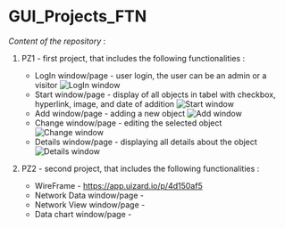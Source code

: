 # GUI_Projects_FTN

_Content of the repository_ :
1. PZ1 - first project, that includes the following functionalities :
    * LogIn window/page - user login, the user can be an admin or a visitor
    ![LogIn window](https://user-images.githubusercontent.com/116062572/227771835-b841f56c-2cdb-4b97-b974-f94ca5c1eaf0.png)
    * Start window/page - display of all objects in tabel with checkbox, hyperlink, image, and date of addition
    ![Start window](https://user-images.githubusercontent.com/116062572/227771870-e3876e35-46e2-4edb-8506-232e2b2395b4.png)
    * Add window/page - adding a new object
    ![Add window](https://user-images.githubusercontent.com/116062572/227771891-08f5204b-7e34-436d-81ed-bf0b8f0d9ce7.png)
    * Change window/page - editing the selected object
    ![Change window](https://user-images.githubusercontent.com/116062572/227771918-bf140d6b-a609-4d6e-a7f9-85e185c74496.png)
    * Details window/page - displaying all details about the object
    ![Details window](https://user-images.githubusercontent.com/116062572/227771934-395c10a4-75ed-437e-85ec-e4e70936d761.png)

2. PZ2 - second project, that includes the following functionalities :
    * WireFrame - https://app.uizard.io/p/4d150af5
    * Network Data window/page - 
    * Network View window/page - 
    * Data chart window/page - 
